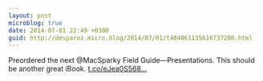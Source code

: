 ```yaml
---
layout: post
microblog: true
date: 2014-07-01 22:49 +0300
guid: http://desparoz.micro.blog/2014/07/01/t484061135616737280.html
---
```

Preordered the next @MacSparky Field Guide—Presentations. This should be another great iBook.   [t.co/eJea0S568...](http://t.co/eJea0S568k)
